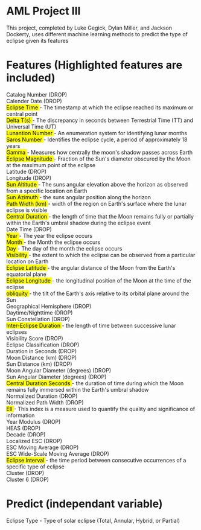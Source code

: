 # AML Project III
This project, completed by Luke Gegick, Dylan Miller, and Jackson Dockerty, uses different machine learning
methods to predict the type of eclipse given its features

# Features (Highlighted features are included)
Catalog Number (DROP) <br>
Calender Date (DROP) <br>
<mark> Eclipse Time  </mark>- The timestamp at which the eclipse reached its maximum or central point <br>
<mark> Delta T(s) </mark>- The discrepancy in seconds between Terrestrial Time (TT) and Universal Time (UT) <br>
<mark> Lunantion Number </mark>- An enumeration system for identifying lunar months <br>
<mark> Saros Number </mark>- Identifies the eclipse cycle, a period of approximately 18 years <br>
<mark> Gamma </mark>- Measures how centrally the moon's shadow passes across Earth <br>
<mark> Eclipse Magnitude </mark>- Fraction of the Sun's diameter obscured by the Moon at the maximum point of the eclipse <br>
Latitude (DROP) <br>
Longitude (DROP) <br>
<mark> Sun Altitude </mark>- The suns angular elevation above the horizon as observed from a specific location on Earth <br>
<mark> Sun Azimuth </mark>- the suns angular position along the horizon <br>
<mark> Path Width (km) </mark>-  width of the region on Earth's surface where the lunar eclipse is visible <br>
<mark> Central Duration </mark>- the length of time that the Moon remains fully or partially within the Earth's umbral shadow during the eclipse event <br>
Date Time (DROP) <br>
<mark> Year </mark>- The year the eclipse occurs <br>
<mark> Month </mark>- the Month the eclipse occurs <br>
<mark> Day </mark>- The day of the month the eclipse occurs <br>
<mark> Visibility </mark>- the extent to which the eclipse can be observed from a particular location on Earth <br>
<mark> Eclipse Latitude </mark>- the angular distance of the Moon from the Earth's equatorial plane <br>
<mark> Eclipse Longitude </mark>- the longitudinal position of the Moon at the time of the eclipse <br>
<mark> obliquity </mark>- the tilt of the Earth's axis relative to its orbital plane around the Sun <br>
Geographical Hemisphere (DROP) <br>
Daytime/Nighttime (DROP) <br>
Sun Constellation (DROP) <br>
<mark> Inter-Eclipse Duration </mark>- the length of time between successive lunar eclipses <br>
Visibility Score (DROP) <br>
Eclipse Classification (DROP) <br>
Duration in Seconds (DROP) <br>
Moon Distance (km) (DROP) <br>
Sun Distance (km) (DROP) <br>
Moon Angular Diameter (degrees) (DROP) <br>
Sun Angular Diameter (degrees) (DROP) <br>
<mark> Central Duration Seconds </mark>- the duration of time during which the Moon remains fully immersed within the Earth's umbral shadow <br>
Normalized Duration (DROP) <br>
Normalized Path Width (DROP) <br>
<mark> EII </mark>- This index is a measure used to quantify the quality and significance of information <br>
Year Modulus (DROP) <br>
HEAS (DROP) <br>
Decade (DROP) <br>
Localized ESC (DROP) <br>
ESC Moving Average (DROP) <br>
ESC Wide-Scale Moving Average (DROP) <br>
<mark> Eclipse Interval </mark>-  the time period between consecutive occurrences of a specific type of eclipse <br>
Cluster (DROP) <br>
Cluster 6 (DROP) <br>

# Predict (independant variable)
Eclipse Type - Type of solar eclipse (Total, Annular, Hybrid, or Partial)


